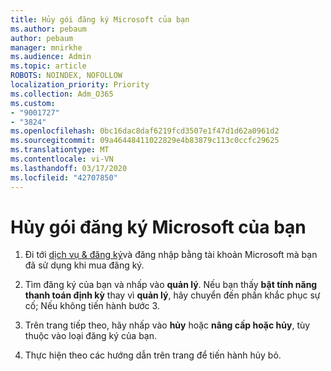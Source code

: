 ```yaml
---
title: Hủy gói đăng ký Microsoft của bạn
ms.author: pebaum
author: pebaum
manager: mnirkhe
ms.audience: Admin
ms.topic: article
ROBOTS: NOINDEX, NOFOLLOW
localization_priority: Priority
ms.collection: Adm_O365
ms.custom:
- "9001727"
- "3824"
ms.openlocfilehash: 0bc16dac8daf6219fcd3507e1f47d1d62a0961d2
ms.sourcegitcommit: 09a46448411022829e4b83879c113c0ccfc29625
ms.translationtype: MT
ms.contentlocale: vi-VN
ms.lasthandoff: 03/17/2020
ms.locfileid: "42707850"
---
```

# <a name="cancel-your-microsoft-subscription"></a>Hủy gói đăng ký Microsoft của bạn

1. Đi tới [dịch vụ & đăng ký](https://account.microsoft.com/services/)và đăng nhập bằng tài khoản Microsoft mà bạn đã sử dụng khi mua đăng ký.

2. Tìm đăng ký của bạn và nhấp vào **quản lý**. Nếu bạn thấy **bật tính năng thanh toán định kỳ** thay vì **quản lý**, hãy chuyển đến phần khắc phục sự cố;  Nếu không tiến hành bước 3.

3. Trên trang tiếp theo, hãy nhấp vào **hủy** hoặc **nâng cấp hoặc hủy**, tùy thuộc vào loại đăng ký của bạn.

4. Thực hiện theo các hướng dẫn trên trang để tiến hành hủy bỏ.

